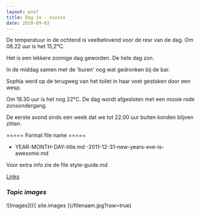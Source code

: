 ```yaml
---
layout: post
title: Dag 14 - xxxxxx
date: 2020-09-03
---
```

De temperatuur in de ochtend is veelbelovend voor de resr van de dag. Om 08.22 uur is het 15,2°C.

Het is een lekkere zonnige dag geworden. De hele dag zon.

In de middag samen met de 'buren' nog wat gedronken bij de bar.

Sophia werd op de terugweg van het toilet in haar voet gestoken door een wesp.

Om 19.30 uur is het nog 22°C. De dag wordt afgesloten met een mooie rode zonsondergang. 

De eerste avond sinds een week dat we tot 22.00 uur buiten konden blijven zitten.

===== Format file name =====
- YEAR-MONTH-DAY-title.md
-2011-12-31-new-years-eve-is-awesome.md

Voor extra info zie de file style-guide.md  

[Links](http://example.com)  


### *Topic images*  

![Images]({{ site.images }}/filenaam.jpg?raw=true)
